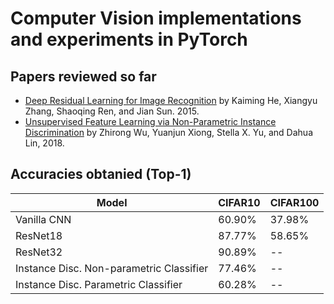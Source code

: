 # Computer Vision implementations and experiments in PyTorch

## Papers reviewed so far
* [Deep Residual Learning for Image Recognition](https://arxiv.org/abs/1512.03385) by Kaiming He, Xiangyu Zhang, Shaoqing Ren, and Jian Sun. 2015.
* [Unsupervised Feature Learning via Non-Parametric Instance Discrimination](http://arxiv.org/abs/1805.01978) by Zhirong Wu, Yuanjun Xiong, Stella X. Yu, and Dahua Lin, 2018.

## Accuracies obtanied (Top-1)
| Model                                        | CIFAR10   | CIFAR100  |
| -------------------------------------------- | --------- | --------- |
| Vanilla CNN                                  | 60.90%    | 37.98%    |
| ResNet18                                     | 87.77%    | 58.65%    |
| ResNet32                                     | 90.89%    | --        |
| Instance Disc. Non-parametric Classifier     | 77.46%    | --        |
| Instance Disc. Parametric Classifier         | 60.28%    | --        |

